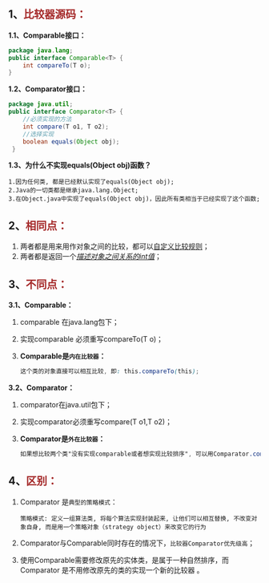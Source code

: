## 1、<span style="color:brown">比较器源码：</span>

**1.1、Comparable<E>接口：**

```java
package java.lang;
public interface Comparable<T> {
    int compareTo(T o);
}
```

**1.2、Comparator<E>接口：**

```java
package java.util;
public interface Comparator<T> {
    //必须实现的方法
    int compare(T o1, T o2);
    //选择实现
    boolean equals(Object obj);
 }
```

**1.3、为什么不实现equals(Object obj)函数？**

```apl
1.因为任何类, 都是已经默认实现了equals(Object obj);
2.Java的一切类都是继承java.lang.Object;
3.在Object.java中实现了equals(Object obj)，因此所有类相当于已经实现了这个函数;
```



## 2、<span style="color:brown">相同点：</span>

1. 两者都是用来用作对象之间的比较，都可以<u>自定义比较规则</u>；
2. 两者都是返回一个<u>*描述对象之间关系的int值*</u>；



## 3、<span style="color:brown">不同点：</span>

**3.1、Comparable<E>：**

1. comparable 在java.lang包下；

2. 实现comparable 必须重写compareTo(T o)；

3. **Comparable是`内在比较器`：**

   ```scss
   这个类的对象直接可以相互比较, 即: this.compareTo(this);
   ```

**3.2、Comparator<E>：**

1. comparator在java.util包下；

2. 实现comparator必须重写compare(T o1,T o2)；

3. **Comparator是`外在比较器`：**

   ```scss
   如果想比较两个类"没有实现comparable或者想实现比较排序", 可以用Comparator.compara(o1,o2);
   ```



## 4、<span style="color:brown">区别：</span>

1. Comparator 是`典型的策略模式`：

   ```apl
   策略模式: 定义一组算法类, 将每个算法实现封装起来, 让他们可以相互替换, 不改变对象自身, 而是用一个策略对象（strategy object）来改变它的行为
   ```

2. Comparator与Comparable同时存在的情况下，`比较器Comparator优先级高`；

3. 使用Comparable需要修改原先的实体类，是属于一种自然排序，而Comparator 是不用修改原先的类的实现一个新的比较器 。